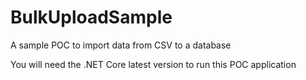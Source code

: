# BulkUploadSample
A sample POC to import data from CSV to a database

You will need the .NET Core latest version to run this POC application
